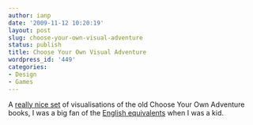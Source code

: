 ```yaml
---
author: ianp
date: '2009-11-12 10:20:19'
layout: post
slug: choose-your-own-visual-adventure
status: publish
title: Choose Your Own Visual Adventure
wordpress_id: '449'
categories:
- Design
- Games
---
```


A [really nice set][01] of visualisations of the old Choose Your Own
Adventure books, I was a big fan of the [English equivalents][02] when I
was a kid.

[01]: http://samizdat.cc/cyoa/
[02]: http://en.wikipedia.org/wiki/The_Warlock_of_Firetop_Mountain
